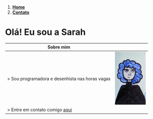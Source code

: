 

1.  [ **Home**](https://sarah-m-s.github.io)
2.  [ **Contato**](https://sarah-m-s.github.io/sobre/contato) 


#               Olá! Eu sou a Sarah 



|   Sobre mim   |             |
| ----------- | ----------- |
| > Sou programadora e desenhista nas horas vagas |  <img src="/docs/assets/395fa86a-8495-4e26-810a-1f8e61244d85.jpeg" width="100">       |
| > Entre em contato comigo [aqui](https://sarah-m-s.github.io/sobre/contato)|  |










